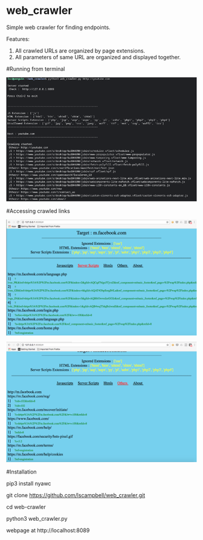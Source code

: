 # web_crawler
Simple web crawler for finding endpoints.

Features:
1) All crawled URLs are organized by page extensions.
2) All parameters of same URL are organized and displayed together.


#Running from terminal

![Alt text](https://github.com/lscampbell/web_crawler/raw/main/1111.png "")

#Accessing crawled links 

![Alt text](https://github.com/lscampbell/web_crawler/raw/main/2.png "")

![Alt text](https://github.com/lscampbell/web_crawler/raw/main/3.png "")

#Installation

pip3 install nyawc

git clone https://github.com/lscampbell/web_crawler.git

cd web-crawler

python3 web_crawler.py

webpage at http://localhost:8089 
